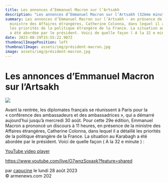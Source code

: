 ```yaml
---
title: Les annonces d’Emmanuel Macron sur l’Artsakh
description: "Les annonces d’Emmanuel Macron sur l’Artsakh (32ème minutes) "
summary: Les annonces d’Emmanuel Macron sur l’Artsakh - en présence de la
  ministre des Affaires étrangères, Catherine Colonna, dans lequel il a détaillé
  les priorités de la politique étrangère de la France. La situation au Karabagh
  a été abordée par le président. Voici de quelle façon ( A la 32 e minute
date: 2023-08-29T15:55:22.907Z
thumbnailImagePosition: left
thumbnailImage: assets/img/président-macron.jpg
image: assets/img/président-macron.jpg
---
```

<!--StartFragment-->

# Les annonces d’Emmanuel Macron sur l’Artsakh



![](https://www.armenews.com/local/cache-gd2/cf/dadb601a5e5283de68c3acf6f5b19c.jpg)

Avant la rentrée, les diplomates français se réunissent à Paris pour la « conférence des ambassadeurs et des ambassadrices », qui a démarré aujourd’hui jusqu’à mercredi 30 août. Pour cette 29e édition, Emmanuel Macron a prononcé un discours à 11 heures, en présence de la ministre des Affaires étrangères, Catherine Colonna, dans lequel il a détaillé les priorités de la politique étrangère de la France. La situation au Karabagh a été abordée par le président. Voici de quelle façon ( A la 32 e minute ) :

[YouTube video player](https://www.youtube.com/embed/O7wnzSoxaxk?si=72m3PCkleL7uR4zJ)

<https://www.youtube.com/live/O7wnzSoxaxk?feature=shared>

par [capucine](https://www.armenews.com/spip.php?page=auteur&id_auteur=541) le lundi 28 août 2023\
© armenews.com 202

<!--EndFragment-->